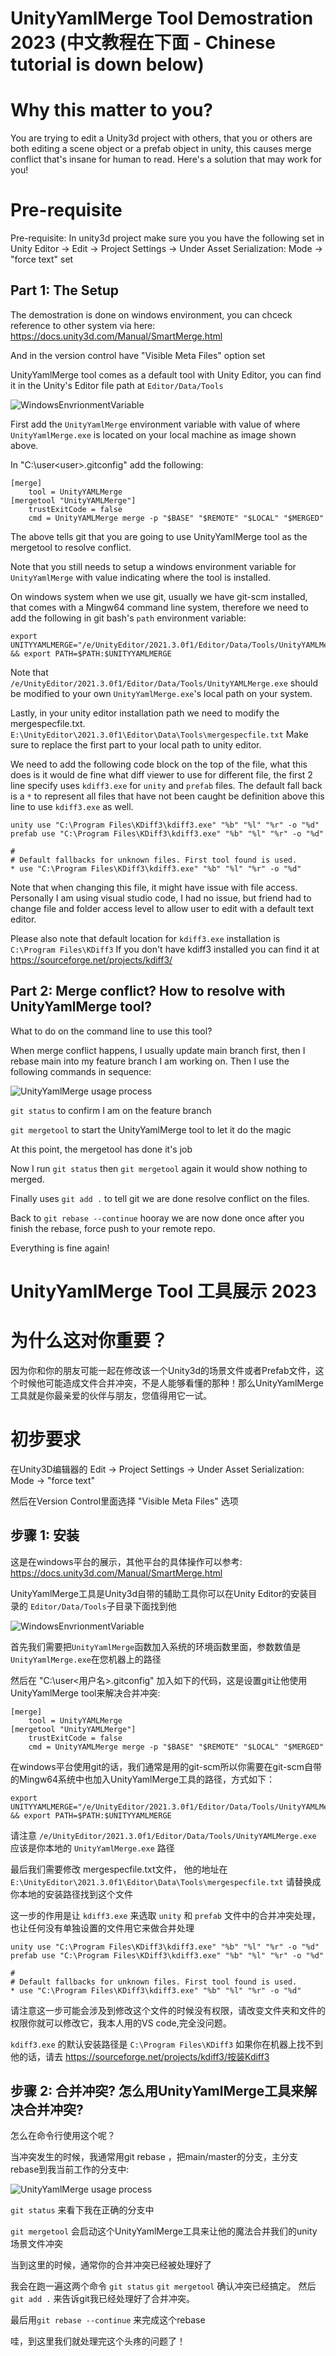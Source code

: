 # UnityYamlMerge Tool Demostration 2023 (中文教程在下面 - Chinese tutorial is down below)

# Why this matter to you?
You are trying to edit a Unity3d project with others, that you or others are both editing a scene object or a prefab object in unity, this causes merge conflict that's insane for human to read.  Here's a solution that may work for you!

# Pre-requisite

Pre-requisite: In unity3d project make sure you you have the following set in Unity Editor -> Edit -> Project Settings -> Under Asset Serialization: Mode -> "force text" set

## Part 1: The Setup
The demostration is done on windows environment, you can chceck reference to other system via here: https://docs.unity3d.com/Manual/SmartMerge.html


And in the version control have "Visible Meta Files" option set


UnityYamlMerge tool comes as a default tool with Unity Editor, you can find it in the Unity's Editor file path at `Editor/Data/Tools`

![WindowsEnvrionmentVariable](UnityYamlMergeDemo.png)

First add the `UnityYamlMerge` environment variable with value of where `UnityYamlMerge.exe` is located on your local machine as image shown above.

In "C:\user\<user>\.gitconfig" add the following:

```
[merge]
    tool = UnityYAMLMerge
[mergetool "UnityYAMLMerge"]
    trustExitCode = false
    cmd = UnityYAMLMerge merge -p "$BASE" "$REMOTE" "$LOCAL" "$MERGED"
```

The above tells git that you are going to use UnityYamlMerge tool as the mergetool to resolve conflict.

Note that you still needs to setup a windows environment variable for `UnityYamlMerge` with value indicating where the tool is installed.

On windows system when we use git, usually we have git-scm installed, that comes with a Mingw64 command line system, therefore we need to add the following in git bash's `path` environment variable:
```
export UNITYYAMLMERGE="/e/UnityEditor/2021.3.0f1/Editor/Data/Tools/UnityYAMLMerge.exe" && export PATH=$PATH:$UNITYYAMLMERGE
```
Note that `/e/UnityEditor/2021.3.0f1/Editor/Data/Tools/UnityYAMLMerge.exe` should be modified to your own `UnityYamlMerge.exe`'s local path on your system.

Lastly, in your unity editor installation path we need to modify the mergespecfile.txt. `E:\UnityEditor\2021.3.0f1\Editor\Data\Tools\mergespecfile.txt` Make sure to replace the first part to your local path to unity editor.

We need to add the following code block on the top of the file, what this does is it would de fine what diff viewer to use for different file, the first 2 line specify uses `kdiff3.exe`  for `unity` and `prefab` files.  The default fall back is a `*` to represent all files that have not been caught be definition above this line to use `kdiff3.exe` as well.

```
unity use "C:\Program Files\KDiff3\kdiff3.exe" "%b" "%l" "%r" -o "%d"
prefab use "C:\Program Files\KDiff3\kdiff3.exe" "%b" "%l" "%r" -o "%d"

#
# Default fallbacks for unknown files. First tool found is used.
* use "C:\Program Files\KDiff3\kdiff3.exe" "%b" "%l" "%r" -o "%d"
```

Note that when changing this file, it might have issue with file access.  Personally I am using visual studio code, I had no issue, but friend had to change file and folder access level to allow user to edit with a default text editor.

Please also note that default location for `kdiff3.exe` installation is `C:\Program Files\KDiff3`
If you don't have kdiff3 installed you can find it at https://sourceforge.net/projects/kdiff3/

## Part 2: Merge conflict? How to resolve with UnityYamlMerge tool?

What to do on the command line to use this tool?

When merge conflict happens, I usually update main branch first, then I rebase main into my feature branch I am working on. Then I use the following commands in sequence:

![UnityYamlMerge usage process](mergetoolProcess.png)

`git status` to confirm I am on the feature branch

`git mergetool` to start the UnityYamlMerge tool to let it do the magic

At this point, the mergetool has done it's job

Now I run `git status` then `git mergetool` again it would show nothing to merged.

Finally uses `git add .` to tell git we are done resolve  conflict on the files.

Back to `git rebase --continue` hooray we are now done once after you finish the rebase, force push to your remote repo.

Everything is fine again!


# UnityYamlMerge Tool 工具展示 2023

# 为什么这对你重要？
因为你和你的朋友可能一起在修改该一个Unity3d的场景文件或者Prefab文件，这个时候他可能造成文件合并冲突，不是人能够看懂的那种！那么UnityYamlMerge工具就是你最亲爱的伙伴与朋友，您值得用它一试。

# 初步要求
在Unity3D编辑器的 Edit -> Project Settings -> Under Asset Serialization: Mode -> "force text" 

然后在Version Control里面选择 "Visible Meta Files" 选项

## 步骤 1: 安装
这是在windows平台的展示，其他平台的具体操作可以参考: https://docs.unity3d.com/Manual/SmartMerge.html


UnityYamlMerge工具是Unity3d自带的辅助工具你可以在Unity Editor的安装目录的 `Editor/Data/Tools`子目录下面找到他

![WindowsEnvrionmentVariable](UnityYamlMergeDemo.png)

首先我们需要把`UnityYamlMerge`函数加入系统的环境函数里面，参数数值是`UnityYamlMerge.exe`在您机器上的路径

然后在 "C:\user\<用户名>\.gitconfig" 加入如下的代码，这是设置git让他使用UnityYamlMerge tool来解决合并冲突:

```
[merge]
    tool = UnityYAMLMerge
[mergetool "UnityYAMLMerge"]
    trustExitCode = false
    cmd = UnityYAMLMerge merge -p "$BASE" "$REMOTE" "$LOCAL" "$MERGED"
```

在windows平台使用git的话，我们通常是用的git-scm所以你需要在git-scm自带的Mingw64系统中也加入UnityYamlMerge工具的路径，方式如下：
```
export UNITYYAMLMERGE="/e/UnityEditor/2021.3.0f1/Editor/Data/Tools/UnityYAMLMerge.exe" && export PATH=$PATH:$UNITYYAMLMERGE
```

请注意 `/e/UnityEditor/2021.3.0f1/Editor/Data/Tools/UnityYAMLMerge.exe` 应该是你本地的 `UnityYamlMerge.exe` 路径

最后我们需要修改 mergespecfile.txt文件， 他的地址在`E:\UnityEditor\2021.3.0f1\Editor\Data\Tools\mergespecfile.txt` 请替换成你本地的安装路径找到这个文件

这一步的作用是让 `kdiff3.exe`  来选取 `unity` 和 `prefab` 文件中的合并冲突处理，也让任何没有单独设置的文件用它来做合并处理

```
unity use "C:\Program Files\KDiff3\kdiff3.exe" "%b" "%l" "%r" -o "%d"
prefab use "C:\Program Files\KDiff3\kdiff3.exe" "%b" "%l" "%r" -o "%d"

#
# Default fallbacks for unknown files. First tool found is used.
* use "C:\Program Files\KDiff3\kdiff3.exe" "%b" "%l" "%r" -o "%d"
```

请注意这一步可能会涉及到修改这个文件的时候没有权限，请改变文件夹和文件的权限你就可以修改它，我本人用的VS code,完全没问题。

 `kdiff3.exe` 的默认安装路径是 `C:\Program Files\KDiff3`
如果你在机器上找不到他的话，请去 https://sourceforge.net/projects/kdiff3/按装Kdiff3

## 步骤 2: 合并冲突? 怎么用UnityYamlMerge工具来解决合并冲突?

怎么在命令行使用这个呢？

当冲突发生的时候，我通常用git rebase ，把main/master的分支，主分支rebase到我当前工作的分支中:

![UnityYamlMerge usage process](mergetoolProcess.png)

`git status` 来看下我在正确的分支中

`git mergetool` 会启动这个UnityYamlMerge工具来让他的魔法合并我们的unity场景文件冲突

当到这里的时候，通常你的合并冲突已经被处理好了

我会在跑一遍这两个命令 `git status`  `git mergetool` 确认冲突已经搞定。
然后`git add .` 来告诉git我已经处理好了合并冲突。

最后用`git rebase --continue` 来完成这个rebase

哇，到这里我们就处理完这个头疼的问题了！
